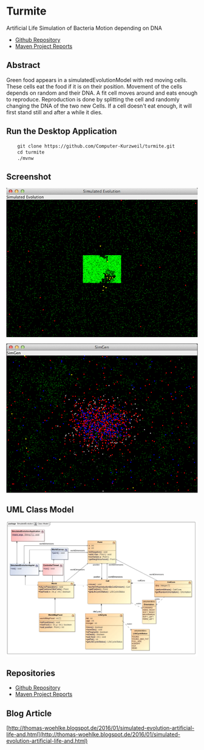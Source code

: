 # Turmite

Artificial Life Simulation of Bacteria Motion depending on DNA

* [Github Repository](https://github.com/Computer-Kurzweil/turmite)
* [Maven Project Reports](https://java.woehlke.org/turmite/readme2.html)

## Abstract

Green food appears in a simulatedEvolutionModel with red moving cells. These cells eat the food if it is on their position.
Movement of the cells depends on random and their DNA. A fit cell moves around and eats enough to reproduce.
Reproduction is done by splitting the cell and randomly changing the DNA of the two new Cells.
If a cell doesn't eat enough, it will first stand still and after a while it dies.

## Run the Desktop Application
````
    git clone https://github.com/Computer-Kurzweil/turmite.git
    cd turmite
    ./mvnw
````

## Screenshot

![Early Screen](img/screen1.png)

![Later Screen](img/screen2.png)

## UML Class Model
![UML Class Model](img/Class_Model.jpg)

## Repositories
* [Github Repository](https://github.com/Computer-Kurzweil/turmite)
* [Maven Project Reports](https://java.woehlke.org/turmite/readme2.html)

## Blog Article
[http://thomas-woehlke.blogspot.de/2016/01/simulated-evolution-artificial-life-and.html](http://thomas-woehlke.blogspot.de/2016/01/simulated-evolution-artificial-life-and.html)

